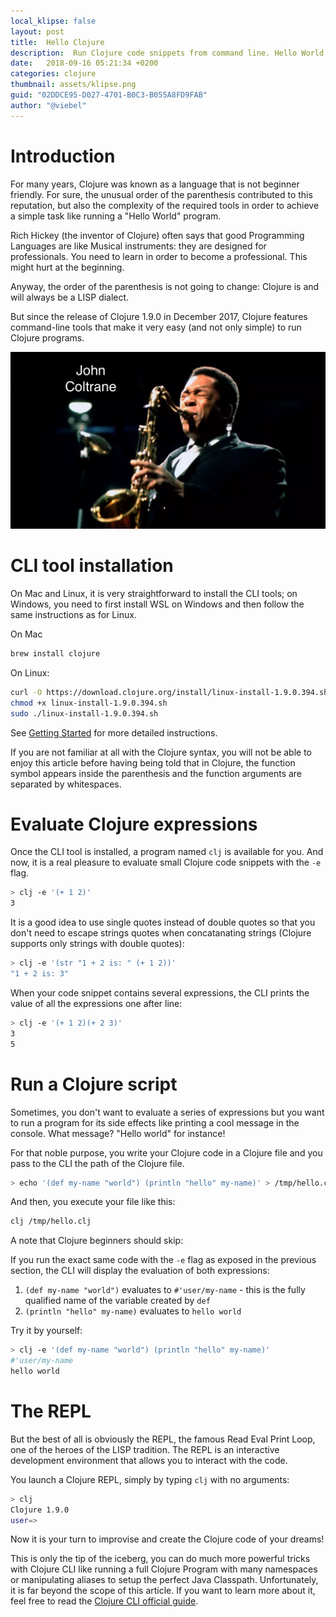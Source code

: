 ```yaml
---
local_klipse: false
layout: post
title:  Hello Clojure
description:  Run Clojure code snippets from command line. Hello World in Clojure.
date:   2018-09-16 05:21:34 +0200
categories: clojure
thumbnail: assets/klipse.png
guid: "02DDCE95-D027-4701-B0C3-B055A8FD9FAB"
author: "@viebel"
---
```



# Introduction

For many years, Clojure was known as a language that is not beginner friendly. For sure, the unusual order of the parenthesis contributed to this reputation, but also the complexity of the required tools in order to achieve a simple task like running a "Hello World" program. 

Rich Hickey (the inventor of Clojure) often says that good Programming Languages are like Musical instruments: they are designed for professionals. You need to learn in order to become a professional. This might hurt at the beginning.

Anyway, the order of the parenthesis is not going to change: Clojure is and will always be a LISP dialect. 

But since the release of Clojure 1.9.0 in December 2017, Clojure features command-line tools that make it very easy (and not only simple) to run Clojure programs.


![Coltrane](/assets/coltrane.png)

# CLI tool installation 

On Mac and Linux, it is very straightforward to install the CLI tools; on Windows, you need to first install WSL on Windows and then follow the same instructions as for Linux.

On Mac

~~~bash
brew install clojure
~~~

On Linux:

~~~bash
curl -O https://download.clojure.org/install/linux-install-1.9.0.394.sh
chmod +x linux-install-1.9.0.394.sh
sudo ./linux-install-1.9.0.394.sh
~~~

See [Getting Started](https://clojure.org/guides/getting_started) for more detailed instructions.

If you are not familiar at all with the Clojure syntax, you will not be able to enjoy this article before having being told that in Clojure, the function symbol appears inside the parenthesis and the function arguments are separated by whitespaces.

# Evaluate Clojure expressions

Once the CLI tool is installed, a program named `clj` is available for you. And now, it is a real pleasure to evaluate small Clojure code snippets with the `-e` flag. 

~~~bash
> clj -e '(+ 1 2)'
3
~~~

It is a good idea to use single quotes instead of double quotes so that you don't need to escape strings quotes when concatanating strings (Clojure supports only strings with double quotes):

~~~bash
> clj -e '(str "1 + 2 is: " (+ 1 2))'
"1 + 2 is: 3"
~~~


When your code snippet contains several expressions, the CLI prints the value of all the expressions one after line:

~~~bash
> clj -e '(+ 1 2)(+ 2 3)'
3
5
~~~

# Run a Clojure script

Sometimes, you don't want to evaluate a series of expressions but you want to run a program for its side effects like printing a cool message in the console. What message? "Hello world" for instance!

For that noble purpose, you write your Clojure code in a Clojure file and you pass to the CLI the path of the Clojure file.

~~~bash
> echo '(def my-name "world") (println "hello" my-name)' > /tmp/hello.clj
~~~

And then, you execute your file like this:

~~~bash
clj /tmp/hello.clj
~~~


A note that Clojure beginners should skip:

If you run the exact same code with the `-e` flag as exposed in the previous section, the CLI will display the evaluation of both expressions:

1. `(def my-name "world")` evaluates to `#'user/my-name` - this is the fully qualified name of the variable created by `def`
2. `(println "hello" my-name)` evaluates to `hello world`

Try it by yourself:

~~~bash
> clj -e '(def my-name "world") (println "hello" my-name)'
#'user/my-name
hello world
~~~


# The REPL

But the best of all is obviously the REPL, the famous Read Eval Print Loop, one of the heroes of the LISP tradition. The REPL is an interactive development environment that allows you to interact with the code.

You launch a Clojure REPL, simply by typing `clj` with no arguments:

~~~bash
> clj
Clojure 1.9.0
user=>
~~~

Now it is your turn to improvise and create the Clojure code of your dreams!

This is only the tip of the iceberg, you can do much more powerful tricks with Clojure CLI like running a full Clojure Program with many namespaces or manipulating aliases to setup the perfect Java Classpath. Unfortunately, it is far beyond the scope of this article. If you want to learn more about it, feel free to read the [Clojure CLI official guide](https://clojure.org/guides/deps_and_cli).
